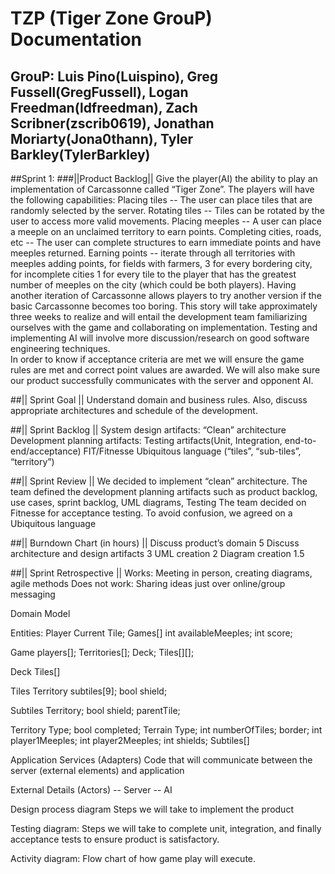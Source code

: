 TZP (Tiger Zone GrouP) Documentation
===========================
GrouP:  Luis Pino(Luispino), Greg Fussell(GregFussell), Logan Freedman(ldfreedman), Zach Scribner(zscrib0619), Jonathan Moriarty(Jona0thann), Tyler Barkley(TylerBarkley)
----------------------------------------------------------------------------------------------------------------------------------------
##Sprint 1:
###||Product Backlog||
Give the player(AI) the ability to play an implementation of Carcassonne called “Tiger Zone”.  The players will have the following capabilities:
	Placing tiles -- The user can place tiles that are randomly selected by the server.
	Rotating tiles -- Tiles can be rotated by the user to access more valid movements.
	Placing meeples -- A user can place a meeple on an unclaimed territory to earn points.
	Completing cities, roads, etc -- The user can complete structures to earn immediate points and have meeples returned.
	Earning points -- iterate through all territories with meeples adding points, for fields with farmers, 3 for every bordering 		city, for incomplete cities 1 for every tile to the player that has the greatest number of meeples on the city (which could be 		both players).
Having another iteration of Carcassonne allows players to try another version if the basic Carcassonne becomes too boring.  This story will take approximately three weeks to realize and will entail the development team familiarizing ourselves with the game and collaborating on implementation.  Testing and implementing AI will involve more discussion/research on good software engineering techniques.  
In order to know if acceptance criteria are met we will ensure the game rules are met and correct point values are awarded. We will also make sure our product successfully communicates with the server and opponent AI.

##|| Sprint Goal ||
Understand domain and business rules.  Also, discuss appropriate architectures and schedule of the development.

##|| Sprint Backlog ||
System design artifacts:
   “Clean” architecture
Development planning artifacts:
   Testing artifacts(Unit, Integration, end-to-end/acceptance)
FIT/Fitnesse
Ubiquitous language (“tiles”, “sub-tiles”, “territory”)

##|| Sprint Review ||
We decided to implement “clean” architecture. 
The team defined the development planning artifacts such as product backlog, use cases, sprint backlog, UML diagrams, Testing
The team decided on Fitnesse for acceptance testing.
To avoid confusion, we agreed on a Ubiquitous language

##|| Burndown Chart (in hours) ||
Discuss product’s domain
5
Discuss architecture and design artifacts
3
UML creation
2
Diagram creation
1.5

##|| Sprint Retrospective ||
Works: Meeting in person, creating diagrams, agile methods
Does not work: Sharing ideas just over online/group messaging

Domain Model



Entities:
Player
Current Tile;
Games[]
int availableMeeples;
int score;


Game
players[];
Territories[];
Deck;
Tiles[][];


Deck
Tiles[]


Tiles
Territory subtiles[9]; 
bool shield;


Subtiles
Territory;
bool shield;
parentTile;


Territory
Type;
bool completed;
Terrain Type;
int numberOfTiles;
border;
int player1Meeples;
int player2Meeples;
int shields;
Subtiles[]


Application Services (Adapters)
Code that will communicate between the server (external elements) and application


External Details (Actors)
-- Server
-- AI


Design process diagram
Steps we will take to implement the product








































Testing diagram:
Steps we will take to complete unit, integration, and finally acceptance tests to ensure product is satisfactory. 

























































Activity diagram:
Flow chart of how game play will execute.









